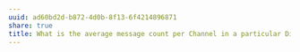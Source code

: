```yaml
---
uuid: ad60bd2d-b872-4d0b-8f13-6f4214896871
share: true
title: What is the average message count per Channel in a particular Discord Guild?
---
```

